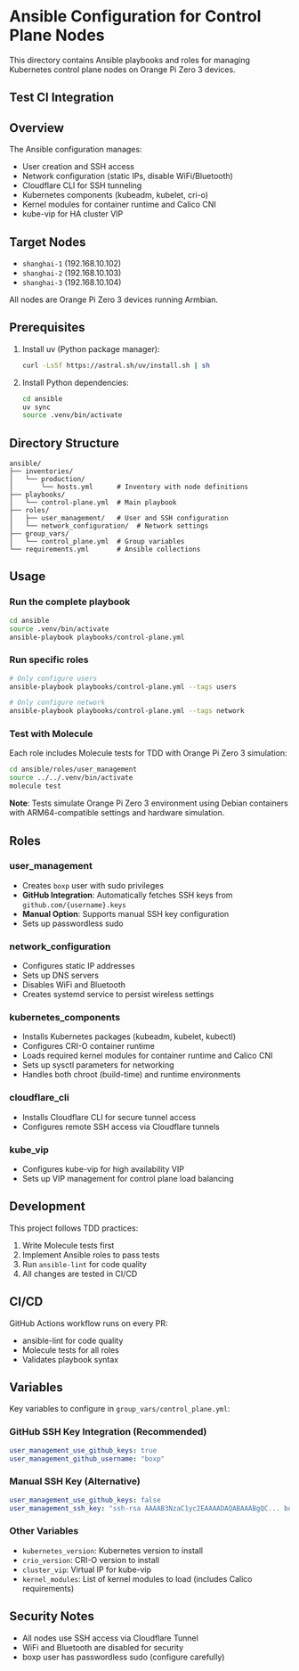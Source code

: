 # Ansible Configuration for Control Plane Nodes

This directory contains Ansible playbooks and roles for managing Kubernetes control plane nodes on Orange Pi Zero 3 devices.

## Test CI Integration

## Overview

The Ansible configuration manages:
- User creation and SSH access
- Network configuration (static IPs, disable WiFi/Bluetooth)
- Cloudflare CLI for SSH tunneling
- Kubernetes components (kubeadm, kubelet, cri-o)
- Kernel modules for container runtime and Calico CNI
- kube-vip for HA cluster VIP

## Target Nodes

- `shanghai-1` (192.168.10.102)
- `shanghai-2` (192.168.10.103)
- `shanghai-3` (192.168.10.104)

All nodes are Orange Pi Zero 3 devices running Armbian.

## Prerequisites

1. Install uv (Python package manager):
   ```bash
   curl -LsSf https://astral.sh/uv/install.sh | sh
   ```

2. Install Python dependencies:
   ```bash
   cd ansible
   uv sync
   source .venv/bin/activate
   ```

## Directory Structure

```
ansible/
├── inventories/
│   └── production/
│       └── hosts.yml      # Inventory with node definitions
├── playbooks/
│   └── control-plane.yml  # Main playbook
├── roles/
│   ├── user_management/   # User and SSH configuration
│   └── network_configuration/  # Network settings
├── group_vars/
│   └── control_plane.yml  # Group variables
└── requirements.yml       # Ansible collections
```

## Usage

### Run the complete playbook

```bash
cd ansible
source .venv/bin/activate
ansible-playbook playbooks/control-plane.yml
```

### Run specific roles

```bash
# Only configure users
ansible-playbook playbooks/control-plane.yml --tags users

# Only configure network
ansible-playbook playbooks/control-plane.yml --tags network
```

### Test with Molecule

Each role includes Molecule tests for TDD with Orange Pi Zero 3 simulation:

```bash
cd ansible/roles/user_management
source ../../.venv/bin/activate
molecule test
```

**Note**: Tests simulate Orange Pi Zero 3 environment using Debian containers with ARM64-compatible settings and hardware simulation.

## Roles

### user_management
- Creates `boxp` user with sudo privileges
- **GitHub Integration**: Automatically fetches SSH keys from `github.com/{username}.keys`
- **Manual Option**: Supports manual SSH key configuration
- Sets up passwordless sudo

### network_configuration
- Configures static IP addresses
- Sets up DNS servers
- Disables WiFi and Bluetooth
- Creates systemd service to persist wireless settings

### kubernetes_components
- Installs Kubernetes packages (kubeadm, kubelet, kubectl)
- Configures CRI-O container runtime
- Loads required kernel modules for container runtime and Calico CNI
- Sets up sysctl parameters for networking
- Handles both chroot (build-time) and runtime environments

### cloudflare_cli
- Installs Cloudflare CLI for secure tunnel access
- Configures remote SSH access via Cloudflare tunnels

### kube_vip
- Configures kube-vip for high availability VIP
- Sets up VIP management for control plane load balancing

## Development

This project follows TDD practices:
1. Write Molecule tests first
2. Implement Ansible roles to pass tests
3. Run `ansible-lint` for code quality
4. All changes are tested in CI/CD

## CI/CD

GitHub Actions workflow runs on every PR:
- ansible-lint for code quality
- Molecule tests for all roles
- Validates playbook syntax

## Variables

Key variables to configure in `group_vars/control_plane.yml`:

### GitHub SSH Key Integration (Recommended)
```yaml
user_management_use_github_keys: true
user_management_github_username: "boxp"
```

### Manual SSH Key (Alternative)
```yaml
user_management_use_github_keys: false
user_management_ssh_key: "ssh-rsa AAAAB3NzaC1yc2EAAAADAQABAAABgQC... boxp@example.com"
```

### Other Variables
- `kubernetes_version`: Kubernetes version to install
- `crio_version`: CRI-O version to install
- `cluster_vip`: Virtual IP for kube-vip
- `kernel_modules`: List of kernel modules to load (includes Calico requirements)

## Security Notes

- All nodes use SSH access via Cloudflare Tunnel
- WiFi and Bluetooth are disabled for security
- boxp user has passwordless sudo (configure carefully)